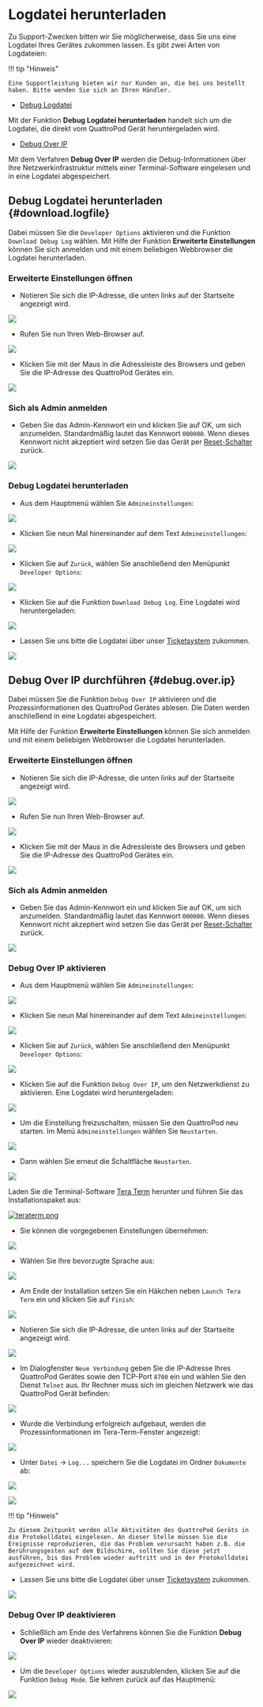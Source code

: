 # Logdatei herunterladen

Zu Support-Zwecken bitten wir Sie möglicherweise, dass Sie uns eine Logdatei Ihres Gerätes zukommen lassen. Es gibt zwei Arten von Logdateien:

!!! tip "Hinweis"
    
	Eine Supportleistung bieten wir nur Kunden an, die bei uns bestellt haben. Bitte wenden Sie sich an Ihren Händler.
	
* [Debug Logdatei](#download.logfile)

Mit der Funktion **Debug Logdatei herunterladen** handelt sich um die Logdatei, die direkt vom QuattroPod Gerät heruntergeladen wird.

* [Debug Over IP](#debug.over.ip)

Mit dem Verfahren **Debug Over IP** werden die Debug-Informationen über Ihre Netzwerkinfrastruktur mittels einer Terminal-Software eingelesen und in eine Logdatei abgespeichert.

## Debug Logdatei herunterladen {#download.logfile}

Dabei müssen Sie die `Developer Options` aktivieren und die Funktion `Download Debug Log` wählen. Mit Hilfe der Funktion **Erweiterte Einstellungen** können Sie sich anmelden und mit einem beliebigen Webbrowser die Logdatei herunterladen.

### Erweiterte Einstellungen öffnen 

* Notieren Sie sich die IP-Adresse, die unten links auf der Startseite angezeigt wird.

![](/assets/img/QuattroPod_IP.png)

* Rufen Sie nun Ihren Web-Browser auf.

![](/assets/img/Google_Chrome.png)

* Klicken Sie mit der Maus in die Adressleiste des Browsers und geben Sie die IP-Adresse des QuattroPod Gerätes ein.

![](/assets/img/IP-Address.png)

### Sich als Admin anmelden

* Geben Sie das Admin-Kennwort ein und klicken Sie auf OK, um sich anzumelden. Standardmäßig lautet das Kennwort `000000`. Wenn dieses Kennwort nicht akzeptiert wird setzen Sie das Gerät per [Reset-Schalter](reset.md#hardreset) zurück.

![](/assets/img/QuattroPod-Login.png)

### Debug Logdatei herunterladen

* Aus dem Hauptmenü wählen Sie `Admineinstellungen`:

![](/assets/img/quattropod.select.admin.png)

* Klicken Sie neun Mal hinereinander auf dem Text `Admineinstellungen`:

![](/assets/img/click.adminsettings.png)

* Klicken Sie auf `Zurück`, wählen Sie anschließend den Menüpunkt `Developer Options`:

![](/assets/img/qp.select.developermode.png)

* Klicken Sie auf die Funktion `Download Debug Log`. Eine Logdatei wird heruntergeladen:

![](/assets/img/proII.select.debuglog.png)

* Lassen Sie uns bitte die Logdatei über unser [Ticketsystem](https://support.stueber.de) zukommen. 

![](/assets/img/logfile.ticket.png)


## Debug Over IP durchführen {#debug.over.ip}

Dabei müssen Sie die Funktion `Debug Over IP` aktivieren und die Prozessinformationen des QuattroPod Gerätes ablesen. Die Daten werden anschließend in eine Logdatei abgespeichert.

Mit Hilfe der Funktion **Erweiterte Einstellungen** können Sie sich anmelden und mit einem beliebigen Webbrowser die Logdatei herunterladen.

### Erweiterte Einstellungen öffnen

* Notieren Sie sich die IP-Adresse, die unten links auf der Startseite angezeigt wird.

![](/assets/img/QuattroPod_IP.png)

* Rufen Sie nun Ihren Web-Browser auf.

![](/assets/img/Google_Chrome.png)

* Klicken Sie mit der Maus in die Adressleiste des Browsers und geben Sie die IP-Adresse des QuattroPod Gerätes ein.

![](/assets/img/IP-Address.png)

### Sich als Admin anmelden

* Geben Sie das Admin-Kennwort ein und klicken Sie auf OK, um sich anzumelden. Standardmäßig lautet das Kennwort `000000`. Wenn dieses Kennwort nicht akzeptiert wird setzen Sie das Gerät per [Reset-Schalter](reset.md#hardreset) zurück.

![](/assets/img/QuattroPod-Login.png)

### Debug Over IP aktivieren

* Aus dem Hauptmenü wählen Sie `Admineinstellungen`:

![](/assets/img/quattropod.select.admin.png)

* Klicken Sie neun Mal hinereinander auf dem Text `Admineinstellungen`:

![](/assets/img/click.adminsettings.png)

* Klicken Sie auf `Zurück`, wählen Sie anschließend den Menüpunkt `Developer Options`:

![](/assets/img/qp.select.developermode.png)

* Klicken Sie auf die Funktion `Debug Over IP`, um den Netzwerkdienst zu aktivieren. Eine Logdatei wird heruntergeladen:

![](/assets/img/proII.select.debugviaip.on.png)

* Um die Einstellung freizuschalten, müssen Sie den QuattroPod neu starten. Im Menü `Admineinstellungen` wählen Sie `Neustarten`.

![](/assets/img/restart.png)

* Dann wählen Sie erneut die Schaltfläche `Neustarten`.

![](/assets/img/restart.jpg)

Laden Sie die Terminal-Software [Tera Term](https://osdn.net/projects/ttssh2/releases/) herunter und führen Sie das Installationspaket aus:

[![teraterm.png](/assets/img/teraterm.png)](https://osdn.net/projects/ttssh2/releases/)

* Sie können die vorgegebenen Einstellungen übernehmen:

![](/assets/img/teraterm.components.png)

* Wählen Sie Ihre bevorzugte Sprache aus:

![](/assets/img/teraterm.language.png)

* Am Ende der Installation setzen Sie ein Häkchen neben `Launch Tera Term` ein und klicken Sie auf `Finish`:

![](/assets/img/teraterm.launch.png)

* Notieren Sie sich die IP-Adresse, die unten links auf der Startseite angezeigt wird.

![](/assets/img/QuattroPod_IP.png)

* Im Dialogfenster `Neue Verbindung` geben Sie die IP-Adresse Ihres QuattroPod Gerätes sowie den TCP-Port `8700` ein und wählen Sie den Dienst `Telnet` aus. Ihr Rechner muss sich im gleichen Netzwerk wie das QuattroPod Gerät befinden:

![](/assets/img/teraterm.new.connection.png)

* Wurde die Verbindung erfolgreich aufgebaut, werden die Prozessinformationen im Tera-Term-Fenster angezeigt:

![](/assets/img/teraterm.data.png)

* Unter `Datei` -> `Log...` speichern Sie die Logdatei im Ordner `Dokumente` ab:

![](/assets/img/Logfile.save.png)

![](/assets/img/Logfile.save.documents.png)

!!! tip "Hinweis"
    
	Zu diesem Zeitpunkt werden alle Aktivitäten des QuattroPod Geräts in die Protokolldatei eingelesen. An dieser Stelle müssen Sie die Ereignisse reproduzieren, die das Problem verursacht haben z.B. die Berührungsgesten auf dem Bildschirm, sollten Sie diese jetzt ausführen, bis das Problem wieder auftritt und in der Protokolldatei aufgezeichnet wird.


* Lassen Sie uns bitte die Logdatei über unser [Ticketsystem](https://support.stueber.de) zukommen. 

![](/assets/img/logfile.ticket.png)

### Debug Over IP deaktivieren

* Schließlich am Ende des Verfahrens können Sie die Funktion **Debug Over IP** wieder deaktivieren:

![](/assets/img/proII.select.debugviaip.off.png)

* Um die `Developer Options` wieder auszublenden, klicken Sie auf die Funktion `Debug Mode`. Sie kehren zurück auf das Hauptmenü:

![](/assets/img/quattropod.select.developeroptions.off.png)